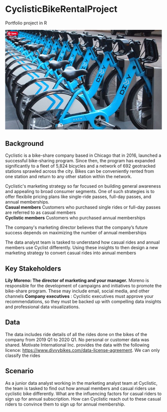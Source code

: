 # CyclisticBikeRentalProject
Portfolio project in R

![](images/bikeshare_img.JPG)

## Background
Cyclistic is a bike-share company based in Chicago that in 2016, launched a successful bike-sharing program. Since then, the program has expanded significantly to a fleet of 5,824 bicycles and a network of 692 geotracked stations sprawled across the city. Bikes can be conveniently rented from one station and return to any other station within the network.

Cyclistic's marketing strategy so far focused on building general awareness and appealing to broad consumer segments. One of such strategies is to offer flexibile pricing plans like single-ride passes, full-day passes, and annual memberships.\
**Casual members** 
Customers who purchased single rides or full-day passes are referred to as casual members\
**Cyclistic members** 
Customers who purchased annual memberships

The company's marketing director believes that the company’s future success depends on maximizing the number of annual memberships

The data analyst team is tasked to understand how casual rides and annual members use Cyclist differently. 
Using these insights to then design a new marketing strategy to convert casual rides into annual members

## Key Stakeholders
**Lily Moreno: The director of marketing and your manager.** Moreno is responsible for the development of campaigns and initiatives to promote the bike-share program. These may include email, social media, and other channels
**Company executives** : Cyclistic executives must approve your recommendations, so they must be backed up with compelling data insights and professional data visualizations.

## Data
The data includes ride details of all the rides done on the bikes of the company from 2019 Q1 to 2020 Q1. No personal or customer data was shared. 
Motivate International Inc. provides the data with the following licence: https://www.divvybikes.com/data-license-agreement. We can only classify the rides

## Scenario 
As a junior data analyst working in the marketing analyst team at Cyclistic, the team is tasked to find out how annual members and casual riders use cyclistic bike differently. What are the influencing factors for casual riders to sign up for annual subscription. How can Cyclistic reach out to these casual riders to convince them to sign up for annual membership.
